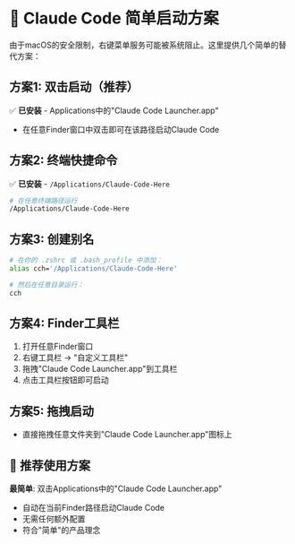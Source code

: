 # 🚀 Claude Code 简单启动方案

由于macOS的安全限制，右键菜单服务可能被系统阻止。这里提供几个简单的替代方案：

## 方案1: 双击启动（推荐）
✅ **已安装** - Applications中的"Claude Code Launcher.app"
- 在任意Finder窗口中双击即可在该路径启动Claude Code

## 方案2: 终端快捷命令
✅ **已安装** - `/Applications/Claude-Code-Here`
```bash
# 在任意终端路径运行
/Applications/Claude-Code-Here
```

## 方案3: 创建别名
```bash
# 在你的 .zshrc 或 .bash_profile 中添加：
alias cch='/Applications/Claude-Code-Here'

# 然后在任意目录运行：
cch
```

## 方案4: Finder工具栏
1. 打开任意Finder窗口
2. 右键工具栏 → "自定义工具栏"
3. 拖拽"Claude Code Launcher.app"到工具栏
4. 点击工具栏按钮即可启动

## 方案5: 拖拽启动
- 直接拖拽任意文件夹到"Claude Code Launcher.app"图标上

## 🎯 推荐使用方案

**最简单**: 双击Applications中的"Claude Code Launcher.app"
- 自动在当前Finder路径启动Claude Code
- 无需任何额外配置
- 符合"简单"的产品理念
